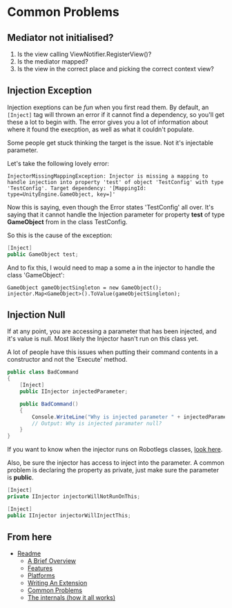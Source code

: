 Common Problems
==============

Mediator not initialised?
-------------------------

1. Is the view calling ViewNotifier.RegisterView()?
2. Is the mediator mapped?
3. Is the view in the correct place and picking the correct context view?

Injection Exception
-------------------

Injection exeptions can be *fun* when you first read them. By default, an ```[Inject]``` tag will thrown an error if it cannot find a dependency, so you'll get these a lot to begin with. The error gives you a lot of information about where it found the execption, as well as what it couldn't populate.

Some people get stuck thinking the target is the issue. Not it's injectable parameter.

Let's take the following lovely error:

```
InjectorMissingMappingException: Injector is missing a mapping to handle injection into property 'test' of object 'TestConfig' with type 'TestConfig'. Target dependency: '[MappingId: type=UnityEngine.GameObject, key=]'
```

Now this is saying, even though the Error states 'TestConfig' all over. It's saying that it cannot handle the Injection parameter for property **test** of type **GameObject** from in the class TestConfig. 

So this is the cause of the exception:

```csharp
[Inject]
public GameObject test;
```

And to fix this, I would need to map a some a in the injector to handle the class 'GameObject':

```
GameObject gameObjectSingleton = new GameObject();
injector.Map<GameObject>().ToValue(gameObjectSingleton);
```

Injection Null
--------------

If at any point, you are accessing a parameter that has been injected, and it's value is null. Most likely the Injector hasn't run on this class yet.

A lot of people have this issues when putting their command contents in a constructor and not the 'Execute' method.

```csharp
public class BadCommand
{
	[Inject]
    public IInjector injectedParameter;

	public BadCommand()
    {
    	Console.WriteLine("Why is injected parameter " + injectedParameter.ToString() + "?");
		// Output: Why is injected paramater null?
    }
}
```

If you want to know when the injector runs on Robotlegs classes, [look here](./features/Injector.md#Framework-classes-that-are-injected-into).

Also, be sure the injector has access to inject into the parameter. 
A common problem is declaring the property as private, just make sure the parameter is **public**.

```csharp
[Inject]
private IInjector injectorWillNotRunOnThis;

[Inject]
public IInjector injectorWillInjectThis;
```

From here
---------

* [Readme](../README.md)
	* [A Brief Overview](./ABriefOverview.md)
	* [Features](./Features.md)
	* [Platforms](./Platforms.md)
	* [Writing An Extension](./WritingAnExtension.md)
	* [Common Problems](./CommonProblems.md)
	* [The internals (how it all works)](./TheInternals.md)